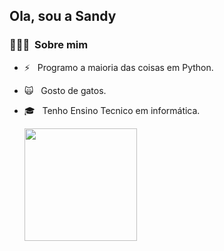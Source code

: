 <h2> Ola, sou a Sandy</h2>

<h3> 👨🏻‍💻 &nbsp;Sobre mim </h3>

- ⚡ &nbsp; Programo a maioria das coisas em Python.
- 🙀 &nbsp; Gosto de gatos.
- 🎓 &nbsp; Tenho Ensino Tecnico em informática.

  <img height="180em" src="https://github-readme-stats.vercel.app/api?username=SandyHoffmann&show_icons=true&theme=synthwave" />
<br/>
